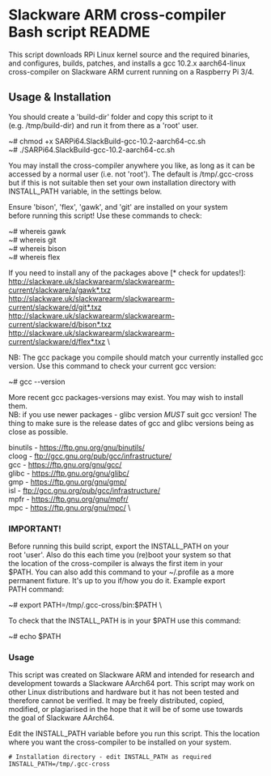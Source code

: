 # Slackware ARM cross-compiler Bash script README

This script downloads RPi Linux kernel source and the required binaries, \
and configures, builds, patches, and installs a gcc 10.2.x aarch64-linux \
cross-compiler on Slackware ARM current running on a Raspberry Pi 3/4.

## Usage & Installation ###
You should create a 'build-dir' folder and copy this script to it \
(e.g. /tmp/build-dir) and run it from there as a 'root' user. 

~# chmod +x SARPi64.SlackBuild-gcc-10.2-aarch64-cc.sh \
~# ./SARPi64.SlackBuild-gcc-10.2-aarch64-cc.sh

You may install the cross-compiler anywhere you like, as long as it can be \
accessed by a normal user (i.e. not 'root'). The default is /tmp/.gcc-cross \
but if this is not suitable then set your own installation directory with \
INSTALL_PATH variable, in the settings below.  

Ensure 'bison', 'flex', 'gawk', and 'git' are installed on your system \
before running this script! Use these commands to check:

~# whereis gawk \
~# whereis git \
~# whereis bison \
~# whereis flex

If you need to install any of the packages above [* check for updates!]: \
http://slackware.uk/slackwarearm/slackwarearm-current/slackware/a/gawk*.txz \
http://slackware.uk/slackwarearm/slackwarearm-current/slackware/d/git*.txz \
http://slackware.uk/slackwarearm/slackwarearm-current/slackware/d/bison*.txz \
http://slackware.uk/slackwarearm/slackwarearm-current/slackware/d/flex*.txz \

NB: The gcc package you compile should match your currently installed gcc \
version. Use this command to check your current gcc version:

~# gcc --version

More recent gcc packages-versions may exist. You may wish to install them. \
NB: if you use newer packages - glibc version _MUST_ suit gcc version! The \
thing to make sure is the release dates of gcc and glibc versions being as \
close as possible.

binutils - https://ftp.gnu.org/gnu/binutils/ \
cloog - ftp://gcc.gnu.org/pub/gcc/infrastructure/ \
gcc - https://ftp.gnu.org/gnu/gcc/ \
glibc - https://ftp.gnu.org/gnu/glibc/ \
gmp - https://ftp.gnu.org/gnu/gmp/ \
isl - ftp://gcc.gnu.org/pub/gcc/infrastructure/ \
mpfr - https://ftp.gnu.org/gnu/mpfr/ \
mpc - https://ftp.gnu.org/gnu/mpc/ \
 
 ### IMPORTANT! ### 
Before running this build script, export the INSTALL_PATH on your \
root 'user'. Also do this each time you (re)boot your system so that \
the location of the cross-compiler is always the first item in your \
$PATH. You can also add this command to your ~/.profile as a more \
permanent fixture. It's up to you if/how you do it. Example export \
PATH command: 

~# export PATH=/tmp/.gcc-cross/bin:$PATH \

To check that the INSTALL_PATH is in your $PATH use this command: 

~# echo $PATH

 ### Usage ### 
This script was created on Slackware ARM and intended for research and \
development towards a Slackware AArch64 port. This script may work on \
other Linux distributions and hardware but it has not been tested and \
therefore cannot be verified. It may be freely distributed, copied, \
modified, or plagiarised in the hope that it will be of some use towards \
the goal of Slackware AArch64. 

Edit the INSTALL_PATH variable before you run this script. This the location \
where you want the cross-compiler to be installed on your system.
```
# Installation directory - edit INSTALL_PATH as required
INSTALL_PATH=/tmp/.gcc-cross
```
